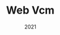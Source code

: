 ---
title: 'Web Vcm'
description: 'Web platform to manage relevant information on the degree projects of the Andrés Bello University.'
tech:
  - Angular
  - AngularMaterial
  - Html
  - CSS
date: '2021'
github: 'https://github.com/nevape/proyectoTitulo-Web'
external: 'https://vcm.nevape.cl/#/'
company: 'Nevape'
featured: true
img: 'vcm.jpg'
---